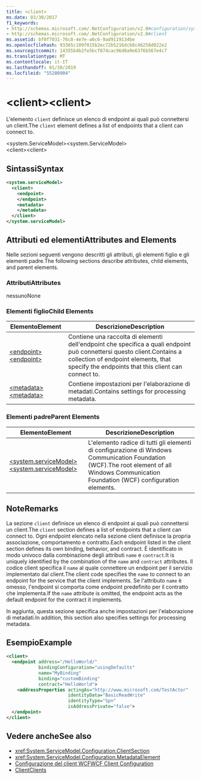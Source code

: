 ```yaml
---
title: <client>
ms.date: 03/30/2017
f1_keywords:
- http://schemas.microsoft.com/.NetConfiguration/v2.0#configuration/system.ServiceModel/client
- http://schemas.microsoft.com/.NetConfiguration/v2.0#client
ms.assetid: bf0f7031-76c8-4e7e-a6c6-9ad9119134be
ms.openlocfilehash: 93365c109f015b2ec72b5216dcb8c46258d022e2
ms.sourcegitcommit: 14355b4b2fe5bcf874cac96d0a9e6376b567e4c7
ms.translationtype: MT
ms.contentlocale: it-IT
ms.lasthandoff: 01/30/2019
ms.locfileid: "55280904"
---
```

# <a name="client"></a><span data-ttu-id="842ca-101">\<client></span><span class="sxs-lookup"><span data-stu-id="842ca-101">\<client></span></span>
<span data-ttu-id="842ca-102">L'elemento `client` definisce un elenco di endpoint ai quali può connettersi un client.</span><span class="sxs-lookup"><span data-stu-id="842ca-102">The `client` element defines a list of endpoints that a client can connect to.</span></span>  
  
 <span data-ttu-id="842ca-103">\<system.ServiceModel></span><span class="sxs-lookup"><span data-stu-id="842ca-103">\<system.ServiceModel></span></span>  
<span data-ttu-id="842ca-104">\<client></span><span class="sxs-lookup"><span data-stu-id="842ca-104">\<client></span></span>  
  
## <a name="syntax"></a><span data-ttu-id="842ca-105">Sintassi</span><span class="sxs-lookup"><span data-stu-id="842ca-105">Syntax</span></span>  
  
```xml  
<system.serviceModel>
  <client>
    <endpoint>
    </endpoint>
    <metadata>
    </metadata>
  </client>
</system.serviceModel>
```  
  
## <a name="attributes-and-elements"></a><span data-ttu-id="842ca-106">Attributi ed elementi</span><span class="sxs-lookup"><span data-stu-id="842ca-106">Attributes and Elements</span></span>  
 <span data-ttu-id="842ca-107">Nelle sezioni seguenti vengono descritti gli attributi, gli elementi figlio e gli elementi padre.</span><span class="sxs-lookup"><span data-stu-id="842ca-107">The following sections describe attributes, child elements, and parent elements.</span></span>  
  
### <a name="attributes"></a><span data-ttu-id="842ca-108">Attributi</span><span class="sxs-lookup"><span data-stu-id="842ca-108">Attributes</span></span>  
 <span data-ttu-id="842ca-109">nessuno</span><span class="sxs-lookup"><span data-stu-id="842ca-109">None</span></span>  
  
### <a name="child-elements"></a><span data-ttu-id="842ca-110">Elementi figlio</span><span class="sxs-lookup"><span data-stu-id="842ca-110">Child Elements</span></span>  
  
|<span data-ttu-id="842ca-111">Elemento</span><span class="sxs-lookup"><span data-stu-id="842ca-111">Element</span></span>|<span data-ttu-id="842ca-112">Descrizione</span><span class="sxs-lookup"><span data-stu-id="842ca-112">Description</span></span>|  
|-------------|-----------------|  
|[<span data-ttu-id="842ca-113">\<endpoint></span><span class="sxs-lookup"><span data-stu-id="842ca-113">\<endpoint></span></span>](../../../../../docs/framework/configure-apps/file-schema/wcf/endpoint-of-client.md)|<span data-ttu-id="842ca-114">Contiene una raccolta di elementi dell'endpoint che specifica a quali endpoint può connettersi questo client.</span><span class="sxs-lookup"><span data-stu-id="842ca-114">Contains a collection of endpoint elements, that specify the endpoints that this client can connect to.</span></span>|  
|[<span data-ttu-id="842ca-115">\<metadata></span><span class="sxs-lookup"><span data-stu-id="842ca-115">\<metadata></span></span>](../../../../../docs/framework/configure-apps/file-schema/wcf/metadata.md)|<span data-ttu-id="842ca-116">Contiene impostazioni per l'elaborazione di metadati.</span><span class="sxs-lookup"><span data-stu-id="842ca-116">Contains settings for processing metadata.</span></span>|  
  
### <a name="parent-elements"></a><span data-ttu-id="842ca-117">Elementi padre</span><span class="sxs-lookup"><span data-stu-id="842ca-117">Parent Elements</span></span>  
  
|<span data-ttu-id="842ca-118">Elemento</span><span class="sxs-lookup"><span data-stu-id="842ca-118">Element</span></span>|<span data-ttu-id="842ca-119">Descrizione</span><span class="sxs-lookup"><span data-stu-id="842ca-119">Description</span></span>|  
|-------------|-----------------|  
|[<span data-ttu-id="842ca-120">\<system.serviceModel></span><span class="sxs-lookup"><span data-stu-id="842ca-120">\<system.serviceModel></span></span>](../../../../../docs/framework/configure-apps/file-schema/wcf/system-servicemodel.md)|<span data-ttu-id="842ca-121">L'elemento radice di tutti gli elementi di configurazione di Windows Communication Foundation (WCF).</span><span class="sxs-lookup"><span data-stu-id="842ca-121">The root element of all Windows Communication Foundation (WCF) configuration elements.</span></span>|  
  
## <a name="remarks"></a><span data-ttu-id="842ca-122">Note</span><span class="sxs-lookup"><span data-stu-id="842ca-122">Remarks</span></span>  
 <span data-ttu-id="842ca-123">La sezione `client` definisce un elenco di endpoint ai quali può connettersi un client.</span><span class="sxs-lookup"><span data-stu-id="842ca-123">The `client` section defines a list of endpoints that a client can connect to.</span></span> <span data-ttu-id="842ca-124">Ogni endpoint elencato nella sezione client definisce la propria associazione, comportamento e contratto.</span><span class="sxs-lookup"><span data-stu-id="842ca-124">Each endpoint listed in the client section defines its own binding, behavior, and contract.</span></span> <span data-ttu-id="842ca-125">È identificato in modo univoco dalla combinazione degli attributi `name` e `contract`.</span><span class="sxs-lookup"><span data-stu-id="842ca-125">It is uniquely identified by the combination of the `name` and `contract` attributes.</span></span> <span data-ttu-id="842ca-126">Il codice client specifica il `name` al quale connettere un endpoint per il servizio implementato dal client.</span><span class="sxs-lookup"><span data-stu-id="842ca-126">The client code specifies the `name` to connect to an endpoint for the service that the client implements.</span></span> <span data-ttu-id="842ca-127">Se l'attributo `name` è omesso, l'endpoint si comporta come endpoint predefinito per il contratto che implementa.</span><span class="sxs-lookup"><span data-stu-id="842ca-127">If the `name` attribute is omitted, the endpoint acts as the default endpoint for the contract it implements.</span></span>  
  
 <span data-ttu-id="842ca-128">In aggiunta, questa sezione specifica anche impostazioni per l'elaborazione di metadati.</span><span class="sxs-lookup"><span data-stu-id="842ca-128">In addition, this section also specifies settings for processing metadata.</span></span>  
  
## <a name="example"></a><span data-ttu-id="842ca-129">Esempio</span><span class="sxs-lookup"><span data-stu-id="842ca-129">Example</span></span>  
  
```xml  
<client>
  <endpoint address="/HelloWorld/"
            bindingConfiguration="usingDefaults"
            name="MyBinding"
            binding="customBinding"
            contract="HelloWorld">
    <addressProperties actingAs="http://www.microsoft.com/TestActor"
                       identityData="BasicReadWrite"
                       identityType="Spn"
                       isAddressPrivate="false">
  </endpoint>
</client>
```  
  
## <a name="see-also"></a><span data-ttu-id="842ca-130">Vedere anche</span><span class="sxs-lookup"><span data-stu-id="842ca-130">See also</span></span>
- <xref:System.ServiceModel.Configuration.ClientSection>
- <xref:System.ServiceModel.Configuration.MetadataElement>
- [<span data-ttu-id="842ca-131">Configurazione del client WCF</span><span class="sxs-lookup"><span data-stu-id="842ca-131">WCF Client Configuration</span></span>](../../../../../docs/framework/wcf/feature-details/client-configuration.md)
- [<span data-ttu-id="842ca-132">Client</span><span class="sxs-lookup"><span data-stu-id="842ca-132">Clients</span></span>](../../../../../docs/framework/wcf/feature-details/clients.md)
